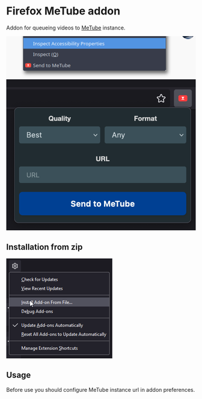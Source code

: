 # Firefox MeTube addon

Addon for queueing videos to [MeTube](https://github.com/alexta69/metube) instance.

![example](./assets/context_menu.png)
![example](./assets/button.png)

## Installation from zip

![install](./assets/install.png)

## Usage

Before use you should configure MeTube instance url in addon preferences.
